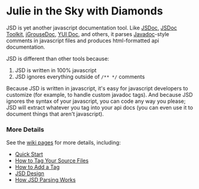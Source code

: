 Julie in the Sky with Diamonds
==============================

JSD is yet another javascript documentation tool. Like [JSDoc](http://jsdoc.sourceforge.net/), [JSDoc Toolkit](http://code.google.com/p/jsdoc-toolkit/), [jGrouseDoc](http://code.google.com/p/jgrousedoc/), [YUI Doc](http://developer.yahoo.com/yui/yuidoc/), and others, it parses [Javadoc](http://java.sun.com/j2se/javadoc/)-style comments in javascript files and produces html-formatted api documentation.

JSD is different than other tools because:

1. JSD is written in 100% javascript
2. JSD ignores everything outside of `/** */` comments

Because JSD is written in javascript, it's easy for javascript developers to customize (for example, to handle custom javadoc tags). And because JSD ignores the syntax of your javascript, you can code any way you please; JSD will extract whatever you tag into your api docs (you can even use it to document things that aren't javascript).

### More Details

See the [wiki pages](https://github.com/justinludwig/jsd/wiki) for more details, including:

* [Quick Start](https://github.com/justinludwig/jsd/wiki/QuickStart)
* [How to Tag Your Source Files](https://github.com/justinludwig/jsd/wiki/HowToTagYourSourceFiles)
* [How to Add a Tag](https://github.com/justinludwig/jsd/wiki/HowToAddATag)
* [JSD Design](https://github.com/justinludwig/jsd/wiki/JsdDesign)
* [How JSD Parsing Works](https://github.com/justinludwig/jsd/wiki/HowJsdParsingWorks)
